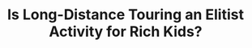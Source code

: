 ---
layout: community
category: community
title: "Is Long-Distance Touring an Elitist Activity for Rich Kids?"
description: "Seems to me there are an aweful lot of trustafarians doing world tours. Who finances these trips? As a working person myself, it is clear that the average Joe can not stop working and go on a bicycle tour."
isTopLevel: false
isSingleLevel: false
isArticle: false
datePublished: 2022-06-13 12:14:00 +0300
dateModified: 2022-08-11 12:03:00 +0300
published: true
---